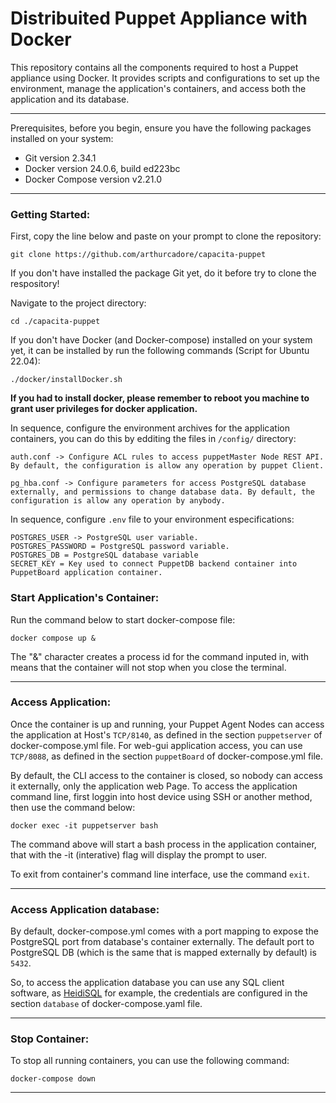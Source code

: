# Distribuited Puppet Appliance with Docker

This repository contains all the components required to host a Puppet appliance using Docker. It provides scripts and configurations to set up the environment, manage the application's containers, and access both the application and its database.

---
Prerequisites, before you begin, ensure you have the following packages installed on your system:

- Git version 2.34.1
- Docker version 24.0.6, build ed223bc
- Docker Compose version v2.21.0

---
### Getting Started:

First, copy the line below and paste on your prompt to clone the repository:

```
git clone https://github.com/arthurcadore/capacita-puppet
```
If you don't have installed the package Git yet, do it before try to clone the respository!

Navigate to the project directory:

```
cd ./capacita-puppet
```

If you don't have Docker (and Docker-compose) installed on your system yet, it can be installed by run the following commands (Script for Ubuntu 22.04): 

```
./docker/installDocker.sh
```

**If you had to install docker, please remember to reboot you machine to grant user privileges for docker application.** 

In sequence, configure the environment archives for the application containers, you can do this by edditing the files in `/config/` directory: 

```
auth.conf -> Configure ACL rules to access puppetMaster Node REST API. By default, the configuration is allow any operation by puppet Client. 

pg_hba.conf -> Configure parameters for access PostgreSQL database externally, and permissions to change database data. By default, the configuration is allow any operation by anybody. 
```
In sequence, configure `.env` file to your environment especifications: 

```
POSTGRES_USER -> PostgreSQL user variable. 
POSTGRES_PASSWORD = PostgreSQL password variable. 
POSTGRES_DB = PostgreSQL database variable
SECRET_KEY = Key used to connect PuppetDB backend container into PuppetBoard application container. 
```

### Start Application's Container: 
Run the command below to start docker-compose file: 

```
docker compose up & 
```

The "&" character creates a process id for the command inputed in, with means that the container will not stop when you close the terminal. 

---

### Access Application:

Once the container is up and running, your Puppet Agent Nodes can access the application at Host's `TCP/8140`, as defined in the section `puppetserver` of docker-compose.yml file. For web-gui application access, you can use `TCP/8088`, as defined in the section `puppetBoard` of docker-compose.yml file. 

By default, the CLI access to the container is closed, so nobody can access it externally, only the application web Page.  To access the application command line, first loggin into host device using SSH or another method, then use the command below: 

```
docker exec -it puppetserver bash
```

The command above will start a bash process in the application container, that with the -it (interative) flag will display the prompt to user. 

To exit from container's command line interface, use the command `exit`.  

--- 

### Access Application database:

By default, docker-compose.yml comes with a port mapping to expose the PostgreSQL port from database's container externally. The default port to PostgreSQL DB (which is the same that is mapped externally by default) is `5432`.


So, to access the application database you can use any SQL client software, as [HeidiSQL](https://www.heidisql.com/) for example, the credentials are configured in the section `database` of docker-compose.yaml file. 

--- 
### Stop Container: 
To stop all running containers, you can use the following command:

```
docker-compose down
```

--- 



